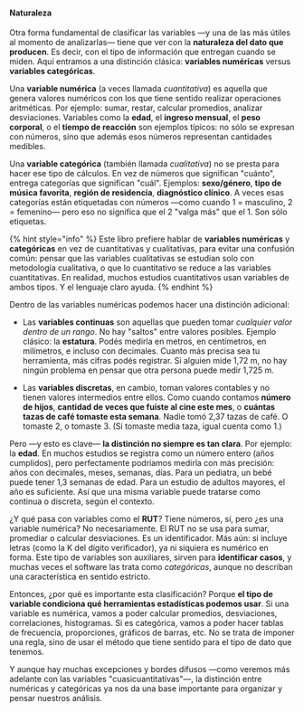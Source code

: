 #### Naturaleza

Otra forma fundamental de clasificar las variables —y una de las más útiles al momento de analizarlas— tiene que ver con la **naturaleza del dato que producen**. Es decir, con el tipo de información que entregan cuando se miden. Aquí entramos a una distinción clásica: **variables numéricas** versus **variables categóricas**.

Una **variable numérica** (a veces llamada *cuantitativa*) es aquella que genera valores numéricos con los que tiene sentido realizar operaciones aritméticas. Por ejemplo: sumar, restar, calcular promedios, analizar desviaciones. Variables como la **edad**, el **ingreso mensual**, el **peso corporal**, o el **tiempo de reacción** son ejemplos típicos: no sólo se expresan con números, sino que además esos números representan cantidades medibles.

Una **variable categórica** (también llamada *cualitativa*) no se presta para hacer ese tipo de cálculos. En vez de números que significan "cuánto", entrega categorías que significan "cuál". Ejemplos: **sexo/género**, **tipo de música favorita**, **región de residencia**, **diagnóstico clínico**. A veces esas categorías están etiquetadas con números —como cuando 1 = masculino, 2 = femenino— pero eso no significa que el 2 "valga más" que el 1. Son sólo etiquetas.

{% hint style="info" %}
Este libro prefiere hablar de **variables numéricas** y **categóricas** en vez de cuantitativas y cualitativas, para evitar una confusión común: pensar que las variables cualitativas se estudian solo con metodología cualitativa, o que lo cuantitativo se reduce a las variables cuantitativas. En realidad, muchos estudios cuantitativos usan variables de ambos tipos. Y el lenguaje claro ayuda.
{% endhint %}

Dentro de las variables numéricas podemos hacer una distinción adicional:

- Las **variables continuas** son aquellas que pueden tomar *cualquier valor dentro de un rango*. No hay "saltos" entre valores posibles. Ejemplo clásico: la **estatura**. Podés medirla en metros, en centímetros, en milímetros, e incluso con decimales. Cuanto más precisa sea tu herramienta, más cifras podés registrar. Si alguien mide 1,72 m, no hay ningún problema en pensar que otra persona puede medir 1,725 m.

- Las **variables discretas**, en cambio, toman valores contables y no tienen valores intermedios entre ellos. Como cuando contamos **número de hijos**, **cantidad de veces que fuiste al cine este mes**, o **cuántas tazas de café tomaste esta semana**. Nadie tomó 2,37 tazas de café. O tomaste 2, o tomaste 3. (Si tomaste media taza, igual cuenta como 1.)

Pero —y esto es clave— **la distinción no siempre es tan clara**. Por ejemplo: la **edad**. En muchos estudios se registra como un número entero (años cumplidos), pero perfectamente podríamos medirla con más precisión: años con decimales, meses, semanas, días. Para un pediatra, un bebé puede tener 1,3 semanas de edad. Para un estudio de adultos mayores, el año es suficiente. Así que una misma variable puede tratarse como continua o discreta, según el contexto.

¿Y qué pasa con variables como el **RUT**? Tiene números, sí, pero ¿es una variable numérica? No necesariamente. El RUT no se usa para sumar, promediar o calcular desviaciones. Es un identificador. Más aún: si incluye letras (como la K del dígito verificador), ya ni siquiera es numérico en forma. Este tipo de variables son auxiliares, sirven para **identificar casos**, y muchas veces el software las trata como *categóricas*, aunque no describan una característica en sentido estricto.

Entonces, ¿por qué es importante esta clasificación? Porque **el tipo de variable condiciona qué herramientas estadísticas podemos usar**. Si una variable es numérica, vamos a poder calcular promedios, desviaciones, correlaciones, histogramas. Si es categórica, vamos a poder hacer tablas de frecuencia, proporciones, gráficos de barras, etc. No se trata de imponer una regla, sino de usar el método que tiene sentido para el tipo de dato que tenemos.

Y aunque hay muchas excepciones y bordes difusos —como veremos más adelante con las variables "cuasicuantitativas"—, la distinción entre numéricas y categóricas ya nos da una base importante para organizar y pensar nuestros análisis.

